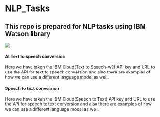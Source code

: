# NLP_Tasks

## This repo is prepared for NLP tasks using IBM Watson library

<img src="https://www.peterfisk.com/wp-content/uploads/2016/09/ibm_watson.png">

#### AI Text to speech conversion
Here we have taken the IBM Cloud(Text to Speech-w9) API key and URL to use the API for text to speech conversion and also there are examples of how we can use a different language model as well.


#### Speech to text conversion
Here we have taken the IBM Cloud(Speech to Text) API key and URL to use the API for speech to text conversion and also there are examples of how we can use a different language model as well.
